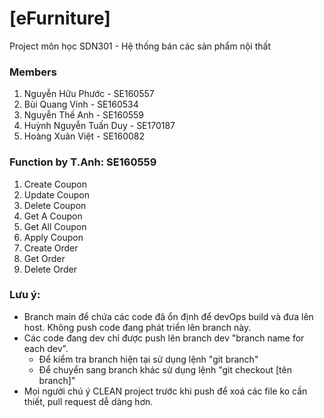 # [eFurniture]
  Project môn học SDN301 - Hệ thống bán các sản phẩm nội thất
  
### Members
  1. Nguyễn Hữu Phước - SE160557
  2. Bùi Quang Vinh - SE160534
  3. Nguyễn Thế Anh - SE160559
  4. Huỳnh Nguyễn Tuấn Duy - SE170187
  5. Hoàng Xuân Việt - SE160082

### Function by T.Anh: SE160559
1. Create Coupon
2. Update Coupon
3. Delete Coupon
4. Get A Coupon
5. Get All Coupon  
6. Apply Coupon
7. Create Order
8. Get Order
9. Delete Order

### Lưu ý:
  - Branch main để chứa các code đã ổn định để devOps build và đưa lên host. Không push code đang phát triển lên branch này. 
  - Các code đang dev chỉ được push lên branch dev "branch name for each dev".
    - Để kiểm tra branch hiện tại sử dụng lệnh "git branch"
    - Để chuyển sang branch khác sử dụng lệnh "git checkout [tên branch]"
  - Mọi người chú ý CLEAN project trước khi push để xoá các file ko cần thiết, pull request dễ dàng hơn.
